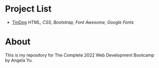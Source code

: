 # Project List
- [TinDog](https://low-earth-orbit.github.io/AngelaWebDev/TinDog/) *HTML, CSS, Bootstrap, Font Awesome, Google Fonts*

# About
This is my repository for The Complete 2022 Web Development Bootcamp by Angela Yu.
